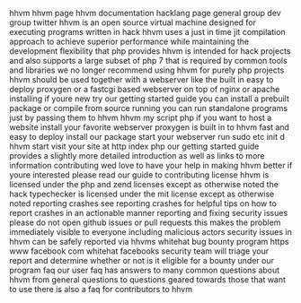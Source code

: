 hhvm hhvm page hhvm documentation hacklang page general group dev group twitter hhvm is an open source virtual machine designed for executing programs written in hack hhvm uses a just in time jit compilation approach to achieve superior performance while maintaining the development flexibility that php provides hhvm is intended for hack projects and also supports a large subset of php 7 that is required by common tools and libraries we no longer recommend using hhvm for purely php projects hhvm should be used together with a webserver like the built in easy to deploy proxygen or a fastcgi based webserver on top of nginx or apache installing if youre new try our getting started guide you can install a prebuilt package or compile from source running you can run standalone programs just by passing them to hhvm hhvm my script php if you want to host a website install your favorite webserver proxygen is built in to hhvm fast and easy to deploy install our package start your webserver run sudo etc init d hhvm start visit your site at http index php our getting started guide provides a slightly more detailed introduction as well as links to more information contributing wed love to have your help in making hhvm better if youre interested please read our guide to contributing license hhvm is licensed under the php and zend licenses except as otherwise noted the hack typechecker is licensed under the mit license except as otherwise noted reporting crashes see reporting crashes for helpful tips on how to report crashes in an actionable manner reporting and fixing security issues please do not open github issues or pull requests this makes the problem immediately visible to everyone including malicious actors security issues in hhvm can be safely reported via hhvms whitehat bug bounty program https www facebook com whitehat facebooks security team will triage your report and determine whether or not is it eligible for a bounty under our program faq our user faq has answers to many common questions about hhvm from general questions to questions geared towards those that want to use there is also a faq for contributors to hhvm